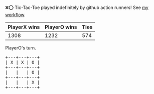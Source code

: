 :x::o: Tic-Tac-Toe played indefinitely by github action runners! See [my workflow](.github/workflows/play.yaml).

|PlayerX wins|PlayerO wins|Ties|
|-|-|-|
|1308|1232|574|

PlayerO's turn.

<pre>
+---+---+---+
| X | X | O |
+---+---+---+
|   |   | O |
+---+---+---+
|   |   | X |
+---+---+---+
</pre>